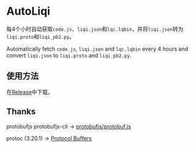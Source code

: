 # AutoLiqi
每4个小时自动获取`code.js`、`liqi.json`和`lqc.lqbin`，并将`liqi.json`转为`liqi.proto`和`liqi_pb2.py`。

Automatically fetch `code.js`, `liqi.json` and `lqc.lqbin` every 4 hours and convert `liqi.json` to `liqi.proto` and `liqi_pb2.py`.

## 使用方法
在[Release](https://github.com/Avenshy/AutoLiqi/releases/latest)中下载。

## Thanks
protobufjs protobufjs-cli -> [protobufjs/protobuf.js](https://github.com/protobufjs/protobuf.js)

protoc (3.20.1) -> [Protocol Buffers](https://github.com/protocolbuffers/protobuf/releases/tag/v3.20.1)

